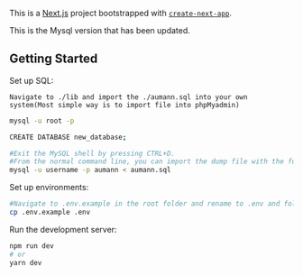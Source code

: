 This is a [Next.js](https://nextjs.org/) project bootstrapped with [`create-next-app`](https://github.com/vercel/next.js/tree/canary/packages/create-next-app).

This is the Mysql version that has been updated.

## Getting Started

Set up SQL:

```
Navigate to ./lib and import the ./aumann.sql into your own system(Most simple way is to import file into phpMyadmin) 
```

```bash
mysql -u root -p
```

```bash
CREATE DATABASE new_database;
```

```bash
#Exit the MySQL shell by pressing CTRL+D. 
#From the normal command line, you can import the dump file with the following command:
mysql -u username -p aumann < aumann.sql
```

Set up environments:

```bash
#Navigate to .env.example in the root folder and rename to .env and follow instructions in the file
cp .env.example .env
```

Run the development server:

```bash
npm run dev
# or
yarn dev
```